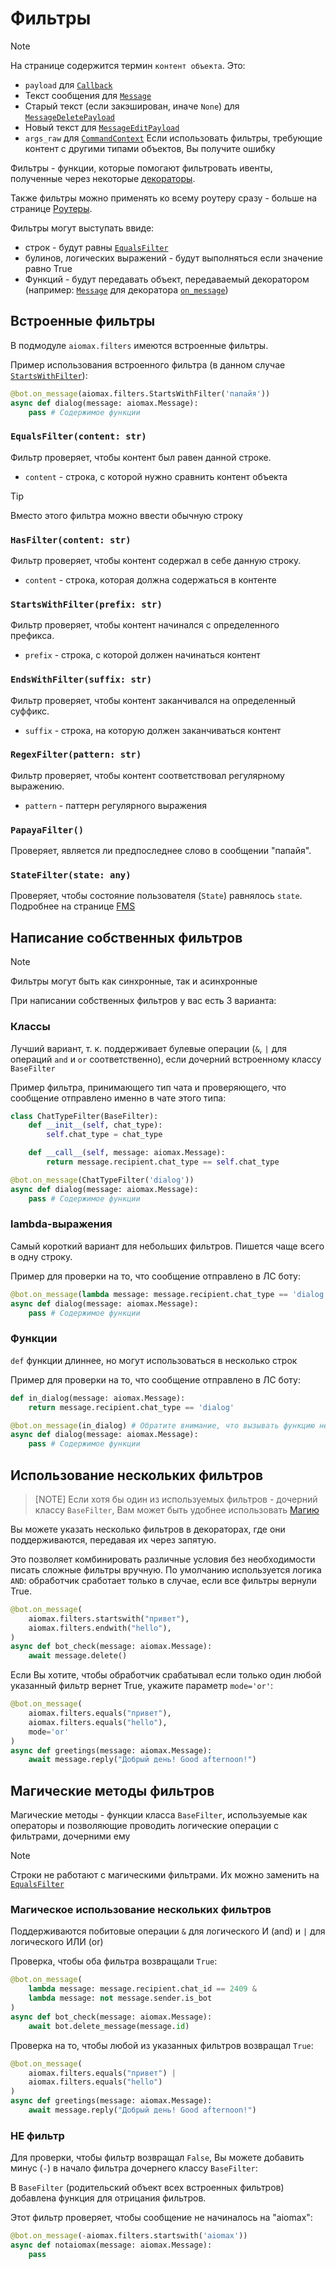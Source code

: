 # Фильтры

> [!NOTE]
> На странице содержится термин `контент объекта`. Это:
>
> - `payload` для [`Callback`](Типы#callback)
> - Текст сообщения для [`Message`](Типы#message)
> - Старый текст (если закэширован, иначе `None`) для [`MessageDeletePayload`](Типы#messagedeletepayload)
> - Новый текст для [`MessageEditPayload`](Типы#messageeditpayload)
> - `args_raw` для [`CommandContext`](Типы#commandcontext)
> Если использовать фильтры, требующие контент с другими типами объектов, Вы получите ошибку

Фильтры - функции, которые помогают фильтровать ивенты, полученные через некоторые [декораторы](Декораторы).

Также фильтры можно применять ко всему роутеру сразу - больше на странице [Роутеры](Роутеры).

Фильтры могут выступать ввиде:

- строк - будут равны [`EqualsFilter`](#equalsfiltercontent-str)
- булинов, логических выражений - будут выполняться если значение равно True
- Функций - будут передавать объект,
 передаваемый декоратором (например: [`Message`](Типы#message) для декоратора [`on_message`](Декораторы#on_messagefilter-callable--str--none--none-detect_commands-bool--false))

## Встроенные фильтры

В подмодуле `aiomax.filters` имеются встроенные фильтры.

Пример использования встроенного фильтра (в данном случае [`StartsWithFilter`](#startswithfilterprefix-str)):

```py
@bot.on_message(aiomax.filters.StartsWithFilter('папайя'))
async def dialog(message: aiomax.Message):
    pass # Содержимое функции
```

### `EqualsFilter(content: str)`

Фильтр проверяет, чтобы контент был равен данной строке.

- `content` - строка, с которой нужно сравнить контент объекта

> [!TIP]
> Вместо этого фильтра можно ввести обычную строку

### `HasFilter(content: str)`

Фильтр проверяет, чтобы контент содержал в себе данную строку.

- `content` - строка, которая должна содержаться в контенте

### `StartsWithFilter(prefix: str)`

Фильтр проверяет, чтобы контент начинался с определенного префикса.

- `prefix` - строка, с которой должен начинаться контент

### `EndsWithFilter(suffix: str)`

Фильтр проверяет, чтобы контент заканчивался на определенный суффикс.

- `suffix` - строка, на которую должен заканчиваться контент

### `RegexFilter(pattern: str)`

Фильтр проверяет, чтобы контент соответствовал регулярному выражению.

- `pattern` - паттерн регулярного выражения

### `PapayaFilter()`

Проверяет, является ли предпоследнее слово в сообщении "папайя".

### `StateFilter(state: any)`

Проверяет, чтобы состояние пользователя (`State`) равнялось `state`. Подробнее на странице [FMS](FSM)

## Написание собственных фильтров

> [!NOTE]
> Фильтры могут быть как синхронные, так и асинхронные

При написании собственных фильтров у вас есть 3 варианта:

### Классы

Лучший вариант, т. к. поддерживает булевые операции (`&`, `|` для операций `and` и `or` соответственно), если дочерний встроенному классу `BaseFilter`

Пример фильтра, принимающего тип чата и проверяющего, что сообщение отправлено именно в чате этого типа:

```py
class ChatTypeFilter(BaseFilter):
    def __init__(self, chat_type):
        self.chat_type = chat_type

    def __call__(self, message: aiomax.Message):
        return message.recipient.chat_type == self.chat_type

@bot.on_message(ChatTypeFilter('dialog'))
async def dialog(message: aiomax.Message):
    pass # Содержимое функции
```

### lambda-выражения

Самый короткий вариант для небольших фильтров. Пишется чаще всего в одну строку.

Пример для проверки на то, что сообщение отправлено в ЛС боту:

```py
@bot.on_message(lambda message: message.recipient.chat_type == 'dialog')
async def dialog(message: aiomax.Message):
    pass # Содержимое функции
```

### Функции

`def` функции длиннее, но могут использоваться в несколько строк

Пример для проверки на то, что сообщение отправлено в ЛС боту:

```py
def in_dialog(message: aiomax.Message):
    return message.recipient.chat_type == 'dialog'

@bot.on_message(in_dialog) # Обратите внимание, что вызывать функцию не нужно!
async def dialog(message: aiomax.Message):
    pass # Содержимое функции
```

## Использование нескольких фильтров

> [NOTE]
> Если хотя бы один из используемых фильтров - дочерний классу `BaseFilter`, Вам может быть удобнее использовать [Магию](#магическое-использование-нескольких-фильтров)

Вы можете указать несколько фильтров в декораторах, где они поддерживаются, передавая их через запятую.

Это позволяет комбинировать различные условия без необходимости писать сложные фильтры вручную.
По умолчанию используется логика `AND`: обработчик сработает только в случае, если все фильтры вернули True.

```py
@bot.on_message(
    aiomax.filters.startswith("привет"),
    aiomax.filters.endwith("hello"),
)
async def bot_check(message: aiomax.Message):
    await message.delete()
```

Если Вы хотите, чтобы обработчик срабатывал если только один любой указанный фильтр вернет True, укажите параметр `mode='or'`:

```py
@bot.on_message(
    aiomax.filters.equals("привет"),
    aiomax.filters.equals("hello"),
    mode='or'
)
async def greetings(message: aiomax.Message):
    await message.reply("Добрый день! Good afternoon!")
```

## Магические методы фильтров

Магические методы - функции класса `BaseFilter`, используемые как операторы и позволяющие проводить логические операции с фильтрами, дочерними ему

> [!NOTE]
> Строки не работают с магическими фильтрами. Их можно заменить на [`EqualsFilter`](#equalsfiltercontent-str)

### Магическое использование нескольких фильтров

Поддерживаются побитовые операции `&` для логического И (and) и `|` для логического ИЛИ (or)

Проверка, чтобы оба фильтра возвращали `True`:

```py
@bot.on_message(
    lambda message: message.recipient.chat_id == 2409 &
    lambda message: not message.sender.is_bot
)
async def bot_check(message: aiomax.Message):
    await bot.delete_message(message.id)
```

Проверка на то, чтобы любой из указанных фильтров возвращал `True`:

```py
@bot.on_message(
    aiomax.filters.equals("привет") |
    aiomax.filters.equals("hello")
)
async def greetings(message: aiomax.Message):
    await message.reply("Добрый день! Good afternoon!")
```

### НЕ фильтр

Для проверки, чтобы фильтр возвращал `False`, Вы можете добавить минус (`-`) в начало фильтра дочернего классу `BaseFilter`:

В `BaseFilter` (родительский объект всех встроенных фильтров) добавлена функция для отрицания фильтров.

Этот фильтр проверяет, чтобы сообщение не начиналось на "aiomax":

```py
@bot.on_message(-aiomax.filters.startswith('aiomax'))
async def notaiomax(message: aiomax.Message):
    pass
```
